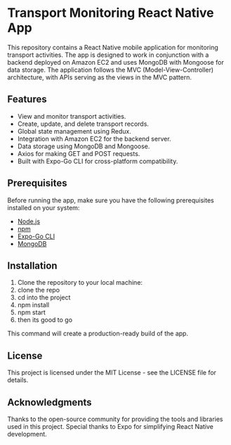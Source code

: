 # Transport Monitoring React Native App

This repository contains a React Native mobile application for monitoring transport activities. The app is designed to work in conjunction with a backend deployed on Amazon EC2 and uses MongoDB with Mongoose for data storage. The application follows the MVC (Model-View-Controller) architecture, with APIs serving as the views in the MVC pattern.

## Features

- View and monitor transport activities.
- Create, update, and delete transport records.
- Global state management using Redux.
- Integration with Amazon EC2 for the backend server.
- Data storage using MongoDB and Mongoose.
- Axios for making GET and POST requests.
- Built with Expo-Go CLI for cross-platform compatibility.

## Prerequisites

Before running the app, make sure you have the following prerequisites installed on your system:

- [Node.js](https://nodejs.org/)
- [npm](https://www.npmjs.com/)
- [Expo-Go CLI](https://docs.expo.dev/get-started/installation/)
- [MongoDB](https://www.mongodb.com/)

## Installation

1. Clone the repository to your local machine:
2. clone the repo
3. cd into the project
4. npm install
5. npm start
6. then its good to go

This command will create a production-ready build of the app.

## License
This project is licensed under the MIT License - see the LICENSE file for details.

## Acknowledgments
Thanks to the open-source community for providing the tools and libraries used in this project.
Special thanks to Expo for simplifying React Native development.

